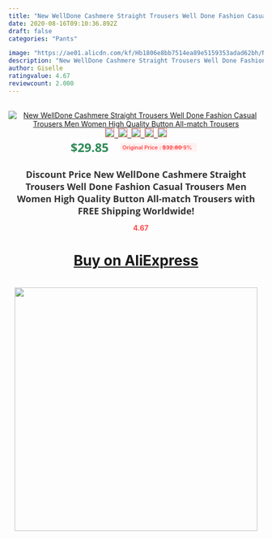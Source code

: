 ```yaml
---
title: "New WellDone Cashmere Straight Trousers Well Done Fashion Casual Trousers Men Women High Quality Button All-match Trousers"
date: 2020-08-16T09:10:36.892Z
draft: false
categories: "Pants"

image: "https://ae01.alicdn.com/kf/Hb1806e8bb7514ea89e5159353adad62bh/New-WellDone-Cashmere-Straight-Trousers-Well-Done-Fashion-Casual-Trousers-Men-Women-High-Quality-Button-All.jpg"
description: "New WellDone Cashmere Straight Trousers Well Done Fashion Casual Trousers Men Women High Quality Button All-match Trousers"
author: Giselle
ratingvalue: 4.67
reviewcount: 2.000
---
```

<br>
<div style="text-align: center;">
<a href="https://s.click.aliexpress.com/e/_ASGffJ" target="_blank" rel="nofollow noopener noreferrer"><img alt="New WellDone Cashmere Straight Trousers Well Done Fashion Casual Trousers Men Women High Quality Button All-match Trousers" class="magnifier-image" src="https://ae01.alicdn.com/kf/Hb1806e8bb7514ea89e5159353adad62bh/New-WellDone-Cashmere-Straight-Trousers-Well-Done-Fashion-Casual-Trousers-Men-Women-High-Quality-Button-All.jpg_640x640.jpg">
<br>
<img style="border:1px solid salmon" src="https://ae01.alicdn.com/kf/Hb1806e8bb7514ea89e5159353adad62bh/New-WellDone-Cashmere-Straight-Trousers-Well-Done-Fashion-Casual-Trousers-Men-Women-High-Quality-Button-All.jpg_120x120.jpg">&nbsp;&nbsp;<img style="border:1px solid salmon" src="https://ae01.alicdn.com/kf/H3beae79ffd614a239b651168b50ba1ddq/New-WellDone-Cashmere-Straight-Trousers-Well-Done-Fashion-Casual-Trousers-Men-Women-High-Quality-Button-All.jpg_120x120.jpg">&nbsp;&nbsp;<img style="border:1px solid salmon" src="https://ae01.alicdn.com/kf/Hfed8626203914080b73bba35c07a4e79n/New-WellDone-Cashmere-Straight-Trousers-Well-Done-Fashion-Casual-Trousers-Men-Women-High-Quality-Button-All.jpg_120x120.jpg">&nbsp;&nbsp;<img style="border:1px solid salmon" src="https://ae01.alicdn.com/kf/H0632ee1b2e8544b3bd897a5264fdaab16/New-WellDone-Cashmere-Straight-Trousers-Well-Done-Fashion-Casual-Trousers-Men-Women-High-Quality-Button-All.jpg_120x120.jpg">&nbsp;&nbsp;<img style="border:1px solid salmon" src="https://ae01.alicdn.com/kf/Hcc3007222b2d46abbe3f3bd820e53c1dk/New-WellDone-Cashmere-Straight-Trousers-Well-Done-Fashion-Casual-Trousers-Men-Women-High-Quality-Button-All.jpg_120x120.jpg"></a></div><br0>
<div style="text-align: center;"><span style="background-color: white; border: 0px; box-sizing: border-box; color: seagreen; display: inline-block; font-family: &quot;open sans&quot; , &quot;arial&quot; , &quot;helvetica&quot; , sans-serif , &quot;heiti&quot;; font-size: 24px; font-stretch: inherit; font-weight: 700; line-height: inherit; margin: 0px 10px 0px 0px; padding: 0px; vertical-align: middle;">$29.85 </span>
<span style="background: rgb(255 , 241 , 241); border-radius: 3px; border: 0px; box-sizing: border-box; color: #ff4747; display: inline-block; font-family: inherit; font-size: 12px; font-stretch: inherit; font-style: inherit; font-variant: inherit; font-weight: 600; line-height: inherit; margin: 0px; padding: 2px 5px; transform: scale(0.9); vertical-align: middle;">Original Price : <b style="text-decoration: line-through;">$32.80 </b> 9%&nbsp;&nbsp;</span></div>
<h1 style="color: #333333; display: inline-block; font-family: &quot;open sans&quot; , &quot;arial&quot; , &quot;helvetica&quot; , sans-serif , &quot;heiti&quot;; font-size: 18px; font-stretch: inherit; font-weight: 700; text-align: center;">Discount Price New WellDone Cashmere Straight Trousers Well Done Fashion Casual Trousers Men Women High Quality Button All-match Trousers with FREE Shipping Worldwide!</h1>
<div style="color: #ff4747; text-align: center;">
<img src="https://4.bp.blogspot.com/-M0ZcTcb-5uY/XleCXlxnR4I/AAAAAAAAAEc/OrjgMkXV1oMQFaCRZj5HQwOCBcu3w1FegCPcBGAYYCw/s1600/star.png" style="height: 15px;">&nbsp;<b>4.67</b></div>
<div class="button_cont" align="center"><a class="buynow_a" href="https://s.click.aliexpress.com/e/_ASGffJ" target="_blank" rel="nofollow noopener noreferrer"><H1>Buy on AliExpress</H1></a></div><br>
<div class="separator" style="clear: both; text-align: center;">
<img src="https://lh3.googleusercontent.com/-pTy5HemUv9M/XlePHvY0dAI/AAAAAAAAAE4/0nX5iRUoIWY8eMW9Dpxeirr157OZliDIgCLcBGAsYHQ/s1600/badge.gif" width="480">
</div>
